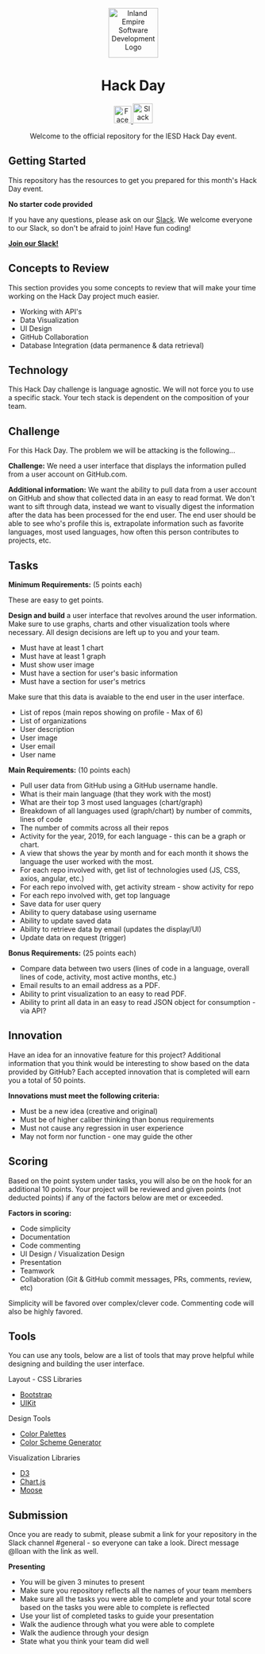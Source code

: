 <p align="center">
  <img 
    alt="Inland Empire Software Development Logo" 
    src="https://user-images.githubusercontent.com/36907562/55706662-9ae24f80-5996-11e9-9557-3a8440c5926a.png" 
    width="100px" >
</p>
<h1 align="center"> 
  Hack Day
</h1>
<p align="center">
  <a href="https://www.facebook.com/iesdinc/">
    <img 
      alt="Facebook logo" 
      src="https://en.facebookbrand.com/wp-content/uploads/2016/05/flogo_rgb_hex-brc-site-250.png" 
      width="35px">
  </a>
  <a href="https://join.slack.com/t/ie-sd/shared_invite/enQtNTY1NDU3MTg4NDE5LWZiNjViZmQ0ODhmN2Q0NTg1NWQwZTcyODEyYmM4ZGYxNjZkM2UxYzU5OTZkMDY4YzljYjIwZGY4YmEyNzRlNjA">
    <img 
      alt="Slack logo"
      src="https://cdn-images-1.medium.com/max/1600/1*rncLjp_nxRi08Y8AKZCJVA.png"
      width="40px">
  </a>
</p>

<p align="center">
  Welcome to the official repository for the IESD Hack Day event.
</p>


## **Getting Started**

This repository has the resources to get you prepared for this month's Hack Day event. 

**No starter code provided**

If you have any questions, please ask on our [Slack](https://ie-sd.slack.com). We welcome everyone to our Slack, so don't be afraid to join! Have fun coding!

**<a href="https://join.slack.com/t/ie-sd/shared_invite/enQtNTY1NDU3MTg4NDE5LWZiNjViZmQ0ODhmN2Q0NTg1NWQwZTcyODEyYmM4ZGYxNjZkM2UxYzU5OTZkMDY4YzljYjIwZGY4YmEyNzRlNjA">Join our Slack!</a>**

## **Concepts to Review**

This section provides you some concepts to review that will make your time working on the Hack Day project much easier.
- Working with API's 
- Data Visualization
- UI Design 
- GitHub Collaboration 
- Database Integration (data permanence & data retrieval)

## **Technology** 

This Hack Day challenge is language agnostic. We will not force you to use a specific stack. Your tech stack is dependent on the composition of your team.

## **Challenge**
For this Hack Day. The problem we will be attacking is the following...
 
**Challenge:** We need a user interface that displays the information pulled from a user account on GitHub.com.

**Additional information:** We want the ability to pull data from a user account on GitHub and show that collected data in an easy to read format. We don't want to sift through data, instead we want to visually digest the information after the data has been processed for the end user. The end user should be able to see who's profile this is, extrapolate information such as favorite languages, most used languages, how often this person contributes to projects, etc.

## **Tasks**

**Minimum Requirements:** (5 points each)

These are easy to get points.

**Design and build** a user interface that revolves around the user information. Make sure to use graphs, charts and other  visualization tools where necessary. All design decisions are left up to you and your team. 

- Must have at least 1 chart
- Must have at least 1 graph
- Must show user image 
- Must have a section for user's basic information 
- Must have a section for user's metrics 

Make sure that this data is avaiable to the end user in the user interface. 
- List of repos (main repos showing on profile - Max of 6)
- List of organizations
- User description
- User image
- User email
- User name

**Main Requirements:** (10 points each)
- Pull user data from GitHub using a GitHub username handle. 
- What is their main language (that they work with the most)
- What are their top 3 most used languages (chart/graph)
- Breakdown of all languages used (graph/chart) by number of commits, lines of code
- The number of commits across all their repos
- Activity for the year, 2019, for each language - this can be a graph or chart.
- A view that shows the year by month and for each month it shows the language the user worked with the most.
- For each repo involved with, get list of technologies used (JS, CSS, axios, angular, etc.)
- For each repo involved with, get activity stream - show activity for repo
- For each repo involved with, get top language
- Save data for user query 
- Ability to query database using username
- Ability to update saved data 
- Ability to retrieve data by email (updates the display/UI)
- Update data on request (trigger)

**Bonus Requirements:** (25 points each)
- Compare data between two users (lines of code in a language, overall lines of code, activity, most active months, etc.)
- Email results to an email address as a PDF.
- Ability to print visualization to an easy to read PDF.
- Ability to print all data in an easy to read JSON object for  consumption - via API?

## **Innovation** 
Have an idea for an innovative feature for this project? Additional information that you think would be interesting to show based on the data provided by GitHub? Each accepted innovation that is completed will earn you a total of 50 points. 

**Innovations must meet the following criteria:**
- Must be a new idea (creative and original)
- Must be of higher caliber thinking than bonus requirements
- Must not cause any regression in user experience
- May not form nor function - one may guide the other
 
## **Scoring**

Based on the point system under tasks, you will also be on the hook for an additional 10 points. Your project will be reviewed and given points (not deducted points) if any of the factors below are met or exceeded. 

**Factors in scoring:**
- Code simplicity
- Documentation
- Code commenting
- UI Design / Visualization Design
- Presentation
- Teamwork
- Collaboration (Git & GitHub commit messages, PRs, comments, review, etc)

Simplicity will be favored over complex/clever code. Commenting code will also be highly favored. 


## **Tools**

You can use any tools, below are a list of tools that may prove helpful while designing and building the user interface. 

Layout - CSS Libraries 
- [Bootstrap](https://getbootstrap.com/)
- [UIKit](https://getuikit.com/)

Design Tools 
- [Color Palettes](https://colorhunt.co/) 
- [Color Scheme Generator](https://coolors.co/)

Visualization Libraries
- [D3](https://d3js.org/) 
- [Chart.js](https://www.chartjs.org/)
- [Moose](http://moosetechnology.org/)


## Submission

Once you are ready to submit, please submit a link for your repository in the Slack channel #general - so everyone can take a look. Direct message @lloan with the link as well. 

**Presenting** 

- You will be given 3 minutes to present
- Make sure you repository reflects all the names of your team members
- Make sure all the tasks you were able to complete and your total score based on the tasks you were able to complete is reflected 
- Use your list of completed tasks to guide your presentation
- Walk the audience through what you were able to complete
- Walk the audience through your design
- State what you think your team did well 
